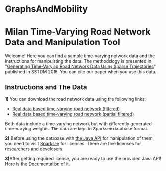 # GraphsAndMobility

<h1>Milan Time-Varying Road Network Data and Manipulation Tool</h1>
<p>Welcome! Here you can find a sample time-varying network data and the instructions for manipulating the data. The methodology is presented in &quot;<a href="http://elif.eser.bilkent.edu.tr/roadnetwork/generatingNetwork.pdf
">Generating Time-Varying Road Network Data Using Sparse Trajectories</a>&quot; published in SSTDM 2016. You can cite our paper when you use this data. </p> 
<h2>Instructions and The Data</h2>
<p><strong>1)</strong> You can download the road network data using the following links:</p>
<ul>
  <li><a href="http://cs.bilkent.edu.tr/~elif.eser/RoadNetworkFiltered.gdb">Real data based time-varying road network (filtered) </a></li>
  <li><a href="http://cs.bilkent.edu.tr/~elif.eser/RoadNetworkPartialFiltered.gdb">Real data based time-varying road network (partial filtered)</a></li>
</ul>
<p>Both data include a time-varying network but with differently generated time-varying weights. The data are kept in Sparksee database format. </p>
<p><strong>2)</strong> Before using the database with <a href="http://cs.bilkent.edu.tr/~elif.eser/roadNetwork.jar">the Java API</a> for manipulation of them, you need to visit <a href="http://www.sparsity-technologies.com/#licenses">Sparksee</a> for licenses. There are free licenses for researchers and developers.</p>
<p><strong>3)</strong>After getting required license, you are ready to use the provided Java API! Here is the <a href="http://elif.eser.bilkent.edu.tr/roadnetwork/documentation">Documentation</a> of it. 
